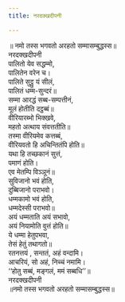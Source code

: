 ```yaml
---
title: नरदक्खदीपनी

---
```

॥ नमो तस्स भगवतो अरहतो सम्मासम्बुद्धस्स॥  
नरदक्खदीपनी  
पालितो येव सद्धम्मो,  
पालितेन वरेन च।  
पालिते सुट्ठु यं सीलं,  
पालितं धम्म-सुन्दरं॥  
सम्मा आरद्धं सब्ब-सम्पत्तीनं,  
मूलं होतीति दट्ठब्बं॥  
वीरियारब्भो भिक्खवे,  
महतो अत्थाय संवत्ततीति॥  
तस्मा वीरियमेव कत्तब्बं,  
वीरियवतो हि अचिन्तितंपि होति॥  
यथा हि तच्छकानं सुत्तं,  
पमाणं होति।  
एव मेतम्पि विञ्ञूनं॥  
सुविजानो भवं होति,  
दुब्बिजानो पराभवो।  
धम्मकामो भवं होति,  
धम्मदेस्सी पराभवो॥  
अयं धम्मताति अयं सभावो,  
अयं नियामोति वुत्तं होति॥  
ये धम्मा हेतुपभवा,  
तेसं हेतुं तथागतो॥  
रतनत्तयं , सन्ततं, अहं वन्दामि।  
आचरियं, सो अहं, निच्चं नमामि।  
‘‘होतु सब्बं, मङ्गलं, ममं सब्बधि’’॥  
नरदक्खदीपनी  
॥नमो तस्स भगवतो अरहतो सम्मासम्बुद्धस्स॥  